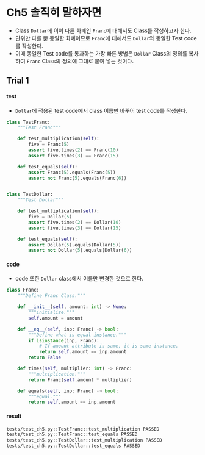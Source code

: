 # Ch5 솔직히 말하자면

- Class `Dollar`에 이어 다른 화폐인 `Franc`에 대해서도 Class를 작성하고자 한다.
- 단위만 다를 뿐 동일한 화폐이므로 `Franc`에 대해서도 `Dollar`와 동일한 Test code를 작성한다.
- 이때 동일한 Test code를 통과하는 가장 빠른 방법은 `Dollar` Class의 정의를 복사하여 `Franc` Class의 정의에 그대로 붙여 넣는 것이다.

## Trial 1

#### test

- `Dollar`에 적용된 test code에서 class 이름만 바꾸어 test code를 작성한다.

```python
class TestFranc:
    """Test Franc"""

    def test_multiplication(self):
        five = Franc(5)
        assert five.times(2) == Franc(10)
        assert five.times(3) == Franc(15)

    def test_equals(self):
        assert Franc(5).equals(Franc(5))
        assert not Franc(5).equals(Franc(6))


class TestDollar:
    """Test Dollar"""

    def test_multiplication(self):
        five = Dollar(5)
        assert five.times(2) == Dollar(10)
        assert five.times(3) == Dollar(15)

    def test_equals(self):
        assert Dollar(5).equals(Dollar(5))
        assert not Dollar(5).equals(Dollar(6))
```

#### code

- code 또한 `Dollar` class에서 이름만 변경한 것으로 한다.

```python
class Franc:
    """Define Franc Class."""

    def __init__(self, amount: int) -> None:
        """initialize."""
        self.amount = amount

    def __eq__(self, inp: Franc) -> bool:
        """Define what is equal instance."""
        if isinstance(inp, Franc):
            # If amount attribute is same, it is same instance.
            return self.amount == inp.amount
        return False

    def times(self, multiplier: int) -> Franc:
        """multiplication."""
        return Franc(self.amount * multiplier)

    def equals(self, inp: Franc) -> bool:
        """equal."""
        return self.amount == inp.amount
```

#### result

```bash
tests/test_ch5.py::TestFranc::test_multiplication PASSED
tests/test_ch5.py::TestFranc::test_equals PASSED
tests/test_ch5.py::TestDollar::test_multiplication PASSED
tests/test_ch5.py::TestDollar::test_equals PASSED
```
